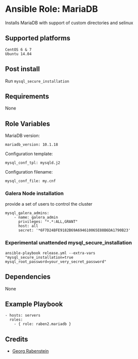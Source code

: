 # Ansible Role: MariaDB

Installs MariaDB with support of custom directories and selinux

## Supported platforms

```
CentOS 6 & 7
Ubuntu 14.04
```

## Post install

Run `mysql_secure_installation`

## Requirements

None

## Role Variables

MariaDB version:

```
mariadb_version: 10.1.18
```

Configuration template:

```
mysql_conf_tpl: mysqld.j2
```

Configuration filename:

```
mysql_conf_file: my.cnf
```

### Galera Node installation
provide a set of users to control the cluster

```
mysql_galera_admins:
    - name: galera_admin
      privileges: "*.*:ALL,GRANT"
      host: all
      secret: '*6F7D24BFE9182B69A694610065E88B6DA1790B23'
```



### Experimental unattended mysql_secure_installation

```
ansible-playbook release.yml --extra-vars "mysql_secure_installation=true mysql_root_password=your_very_secret_password"
```

## Dependencies

None

## Example Playbook

```
- hosts: servers
  roles:
    - { role: raben2.mariadb }
```

## Credits

- [Georg Rabenstein](https://github.com/raben2)

